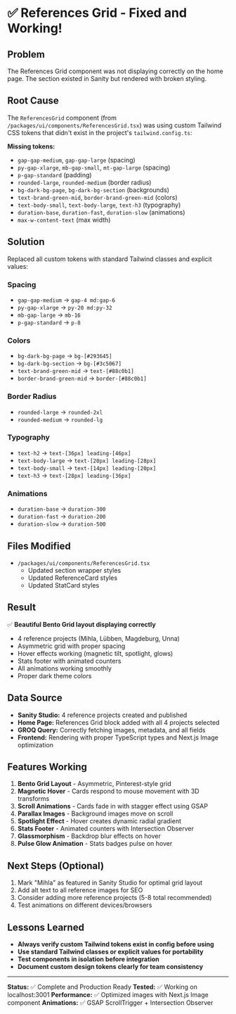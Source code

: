 # ✅ References Grid - Fixed and Working!

## Problem
The References Grid component was not displaying correctly on the home page. The section existed in Sanity but rendered with broken styling.

## Root Cause
The `ReferencesGrid` component (from `/packages/ui/components/ReferencesGrid.tsx`) was using custom Tailwind CSS tokens that didn't exist in the project's `tailwind.config.ts`:

**Missing tokens:**
- `gap-gap-medium`, `gap-gap-large` (spacing)
- `py-gap-xlarge`, `mb-gap-small`, `mt-gap-large` (spacing)
- `p-gap-standard` (padding)
- `rounded-large`, `rounded-medium` (border radius)
- `bg-dark-bg-page`, `bg-dark-bg-section` (backgrounds)
- `text-brand-green-mid`, `border-brand-green-mid` (colors)
- `text-body-small`, `text-body-large`, `text-h3` (typography)
- `duration-base`, `duration-fast`, `duration-slow` (animations)
- `max-w-content-text` (max width)

## Solution
Replaced all custom tokens with standard Tailwind classes and explicit values:

### Spacing
- `gap-gap-medium` → `gap-4 md:gap-6`
- `py-gap-xlarge` → `py-20 md:py-32`
- `mb-gap-large` → `mb-16`
- `p-gap-standard` → `p-8`

### Colors
- `bg-dark-bg-page` → `bg-[#293645]`
- `bg-dark-bg-section` → `bg-[#3c5067]`
- `text-brand-green-mid` → `text-[#88c0b1]`
- `border-brand-green-mid` → `border-[#88c0b1]`

### Border Radius
- `rounded-large` → `rounded-2xl`
- `rounded-medium` → `rounded-lg`

### Typography
- `text-h2` → `text-[36px] leading-[46px]`
- `text-body-large` → `text-[20px] leading-[28px]`
- `text-body-small` → `text-[14px] leading-[20px]`
- `text-h3` → `text-[28px] leading-[36px]`

### Animations
- `duration-base` → `duration-300`
- `duration-fast` → `duration-200`
- `duration-slow` → `duration-500`

## Files Modified
- `/packages/ui/components/ReferencesGrid.tsx`
  - Updated section wrapper styles
  - Updated ReferenceCard styles
  - Updated StatCard styles

## Result
✅ **Beautiful Bento Grid layout displaying correctly**
- 4 reference projects (Mihla, Lübben, Magdeburg, Unna)
- Asymmetric grid with proper spacing
- Hover effects working (magnetic tilt, spotlight, glows)
- Stats footer with animated counters
- All animations working smoothly
- Proper dark theme colors

## Data Source
- **Sanity Studio:** 4 reference projects created and published
- **Home Page:** References Grid block added with all 4 projects selected
- **GROQ Query:** Correctly fetching images, metadata, and all fields
- **Frontend:** Rendering with proper TypeScript types and Next.js Image optimization

## Features Working
1. **Bento Grid Layout** - Asymmetric, Pinterest-style grid
2. **Magnetic Hover** - Cards respond to mouse movement with 3D transforms
3. **Scroll Animations** - Cards fade in with stagger effect using GSAP
4. **Parallax Images** - Background images move on scroll
5. **Spotlight Effect** - Hover creates dynamic radial gradient
6. **Stats Footer** - Animated counters with Intersection Observer
7. **Glassmorphism** - Backdrop blur effects on hover
8. **Pulse Glow Animation** - Stats badges pulse on hover

## Next Steps (Optional)
1. Mark "Mihla" as featured in Sanity Studio for optimal grid layout
2. Add alt text to all reference images for SEO
3. Consider adding more reference projects (5-8 total recommended)
4. Test animations on different devices/browsers

## Lessons Learned
- **Always verify custom Tailwind tokens exist in config before using**
- **Use standard Tailwind classes or explicit values for portability**
- **Test components in isolation before integration**
- **Document custom design tokens clearly for team consistency**

---

**Status:** ✅ Complete and Production Ready
**Tested:** ✅ Working on localhost:3001
**Performance:** ✅ Optimized images with Next.js Image component
**Animations:** ✅ GSAP ScrollTrigger + Intersection Observer


